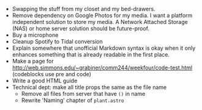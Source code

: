 * Swapping the stuff from my closet and my bed-drawers.
* Remove dependency on Google Photos for my media.
  I want a platform independent solution to store my media.
  A Network Attached Storage (NAS) or home server solution should be future-proof.
* Buy a microphone
* Cleanup Spotify to Tidal conversion
* Explain somewhere that unofficial Markdown syntax is okay when it only enhances something that is already readable in the first place.
* Make a page for http://web.simmons.edu/~grabiner/comm244/weekfour/code-test.html (codeblocks use pre and code)
* Write a good HTML guide
* Technical dept: make all title props the same as the file name
  * Remove all files from server that have `()` in name
  * Rewrite 'Naming' chapter of `plant.astro`
